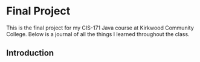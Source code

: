 # Final Project

This is the final project for my CIS-171 Java course at Kirkwood Community College. Below is a journal of all the things I learned throughout the class.

## Introduction